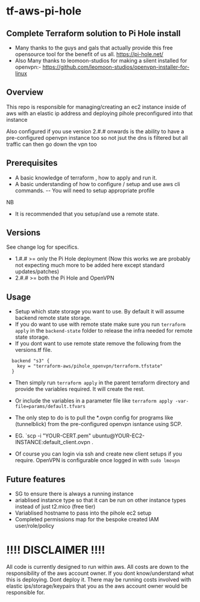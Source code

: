 # tf-aws-pi-hole
## Complete Terraform solution to Pi Hole install

* Many thanks to the guys and gals that actually provide this free opensource tool for the benefit of us all.
https://pi-hole.net/
* Also Many thanks to leomoon-studios for making a silent installed for openvpn:-  https://github.com/leomoon-studios/openvpn-installer-for-linux

## Overview

This repo is responsible for managing/creating an ec2 instance inside of aws with an elastic ip address and deploying pihole preconfigured into that instance

Also configured if you use version 2.#.# onwards is the ability to have a pre-configured openvpn instance too so not jsut the dns is filtered but all traffic can then go down the vpn too

## Prerequisites

* A basic knowledge of terraform , how to apply and run it.
* A basic understanding of how to configure / setup and use aws cli commands. -- You will need to setup appropriate profile

NB
* It is recommended that you setup/and use a remote state.


## Versions

See change log for specifics.

- 1.#.# >= only the Pi Hole deployment (Now this works we are probably not expecting much more to be added here except standard updates/patches)
- 2.#.# >= both the Pi Hole and OpenVPN

## Usage

* Setup which state storage you want to use. By default it will assume backend remote state storage.
* If you do want to use with remote state make sure you run `terraform apply` in the `backend-state` folder to release the infra needed for remote state storage.
* If you dont want to use remote state remove the following from the versions.tf file.
```
  backend "s3" {
    key = "terraform-aws/pihole_openvpn/terraform.tfstate"
  }
```

* Then simply run `terraform apply` in the parent terraform directory and provide the variables required. It will create the rest.

* Or include the variables in a parameter file like `terraform apply -var-file=params/default.tfvars`

* The only step to do is to pull the *.ovpn config for programs like (tunnelblick) from the pre-configured openvpn isntance using SCP.
* EG. `scp -i "YOUR-CERT.pem" ubuntu@YOUR-EC2-INSTANCE:default_client.ovpn .

* Of course you can login via ssh and create new client setups if you require. OpenVPN is configurable once logged in with `sudo lmovpn`


## Future features

* SG to ensure there is always a running instance
* ariablised instance type so that it can be run on other instance types instead of just t2.mico (free tier)
* Variablised hostname to pass into the pihole ec2 setup
* Completed permissions map for the bespoke created IAM user/role/policy

# !!!! DISCLAIMER !!!!

All code is currently designed to run within aws. All costs are down to the responsibility of the aws account owner. If you dont know/understand what this is deploying. Dont deploy it. There may be running costs involved with elastic ips/storage/keypairs that you as the aws account owner would be responsible for.
